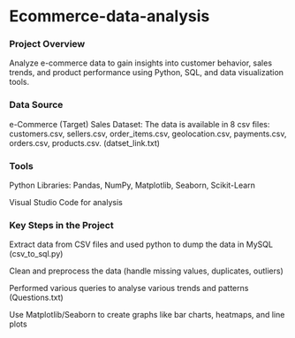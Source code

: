 # Ecommerce-data-analysis

### Project Overview
Analyze e-commerce data to gain insights into customer behavior, sales trends, and product performance using Python, SQL, and data visualization tools.

### Data Source
e-Commerce (Target) Sales Dataset: The data is available in 8 csv files: customers.csv, sellers.csv, order_items.csv, geolocation.csv, payments.csv, orders.csv, products.csv. (datset_link.txt)

### Tools
Python Libraries: Pandas, NumPy, Matplotlib, Seaborn, Scikit-Learn

Visual Studio Code for analysis

### Key Steps in the Project
Extract data from CSV files and used python to dump the data in MySQL (csv_to_sql.py)

Clean and preprocess the data (handle missing values, duplicates, outliers)

Performed various queries to analyse various trends and patterns (Questions.txt)

Use Matplotlib/Seaborn to create graphs like bar charts, heatmaps, and line plots
